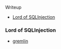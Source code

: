 Writeup

- [Lord of SQLInjection](#lord-of-sqlinjection)


### Lord of SQLInjection
- [gremlin](./lord/gremlin/README.md)






